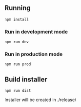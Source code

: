 ## Running

`npm install`

### Run in development mode

`npm run dev`

### Run in production mode

`npm run prod`

## Build installer

`npm run dist`

Installer will be created in ./release/
